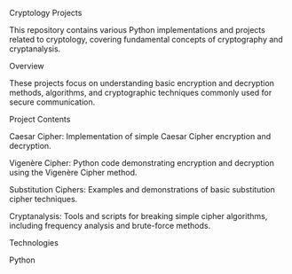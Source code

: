 Cryptology Projects

This repository contains various Python implementations and projects related to cryptology, covering fundamental concepts of cryptography and cryptanalysis.

Overview

These projects focus on understanding basic encryption and decryption methods, algorithms, and cryptographic techniques commonly used for secure communication.

Project Contents

Caesar Cipher: Implementation of simple Caesar Cipher encryption and decryption.

Vigenère Cipher: Python code demonstrating encryption and decryption using the Vigenère Cipher method.

Substitution Ciphers: Examples and demonstrations of basic substitution cipher techniques.

Cryptanalysis: Tools and scripts for breaking simple cipher algorithms, including frequency analysis and brute-force methods.

Technologies

Python
